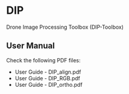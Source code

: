 # DIP
Drone Image Processing Toolbox (DIP-Toolbox)

## User Manual
Check the following PDF files:
- User Guide - DIP_align.pdf
- User Guide - DIP_RGB.pdf
- User Guide - DIP_ortho.pdf
